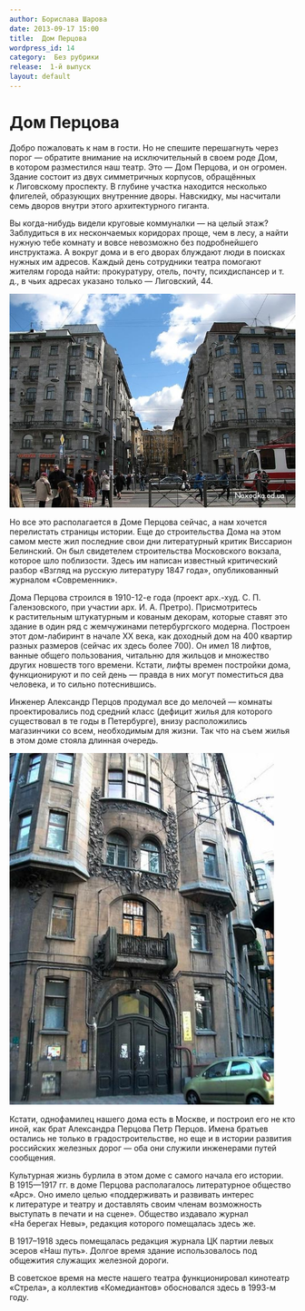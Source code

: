 ```yaml
---
author: Борислава Шарова
date: 2013-09-17 15:00
title:  Дом Перцова
wordpress_id: 14
category:  Без рубрики
release:  1-й выпуск
layout: default
---
```


# Дом Перцова

Добро пожаловать к нам в гости. Но не спешите перешагнуть через порог — обратите внимание на исключительный в своем роде Дом, в котором разместился наш театр. Это — Дом Перцова, и он огромен. Здание состоит из двух симметричных корпусов, обращённых к Лиговскому проспекту. В глубине участка находится несколько флигелей, образующих внутренние дворы. Навскидку, мы насчитали семь дворов внутри этого архитектурного гиганта.

Вы когда-нибудь видели круговые коммуналки — на целый этаж? Заблудиться в их нескончаемых коридорах проще, чем в лесу, а найти нужную тебе комнату и вовсе невозможно без подробнейшего инструктажа. А вокруг дома и в его дворах блуждают люди в поисках нужных им адресов. Каждый день сотрудники театра помогают жителям города найти: прокуратуру, отель, почту, психдиспансер и т. д., в чьих адресах указано только — Лиговский, 44.


![Театр «Комедианты» в доме Перцова][1]

Но все это располагается в Доме Перцова сейчас, а нам хочется перелистать страницы истории. Еще до строительства Дома на этом самом месте жил последние свои дни литературный критик Виссарион Белинский. Он был свидетелем строительства Московского вокзала, которое шло поблизости. Здесь им написан известный критический разбор «Взгляд на русскую литературу 1847 года», опубликованный журналом «Современник».

Дома Перцова строился в 1910-12-е года (проект арх.-худ. С. П. Галензовского, при участии арх. И. А. Претро). Присмотритесь к растительным штукатурным и кованым декорам, которые ставят это здание в один ряд с жемчужинами петербургского модерна. Построен этот дом-лабиринт в начале ХХ века, как доходный дом на 400 квартир разных размеров (сейчас их здесь более 700). Он имел 18 лифтов, ванные общего пользования, читальню для жильцов и множество других новшеств того времени. Кстати, лифты времен постройки дома, функционируют и по сей день — правда в них могут поместиться два человека, и то сильно потеснившись.

Инженер Александр Перцов продумал все до мелочей — комнаты проектировались под средний класс (дефицит жилья для которого существовал в те годы в Петербурге), внизу расположились магазинчики со всем, необходимым для жизни. Так что на съем жилья в этом доме стояла длинная очередь.

![Служебный вход][2]

Кстати, однофамилец нашего дома есть в Москве, и построил его не кто иной, как брат Александра Перцова Петр Перцов. Имена братьев остались не только в градостроительстве, но еще и в истории развития российских железных дорог — оба они служили инженерами путей сообщения.

Культурная жизнь бурлила в этом доме с самого начала его истории. В 1915—1917 гг. в доме Перцова располагалось литературное общество «Арс». Оно имело целью «поддерживать и развивать интерес к литературе и театру и доставлять своим членам возможность выступать в печати и на сцене». Общество издавало журнал «На берегах Невы», редакция которого помещалась здесь же.

В 1917–1918 здесь помещалась редакция журнала ЦК партии левых эсеров «Наш путь». Долгое время здание использовалось под общежития служащих железной дороги.

В советское время на месте нашего театра функционировал кинотеатр «Стрела», а коллектив «Комедиантов» обосновался здесь в 1993-м году.

[1]: dom-pertsova-1.jpg "Театр «Комедианты» в доме Перцова"
[2]: dom-pertsova-2.jpg "Служебный вход"
[3]: dom-pertsova-3.jpg "Двор"